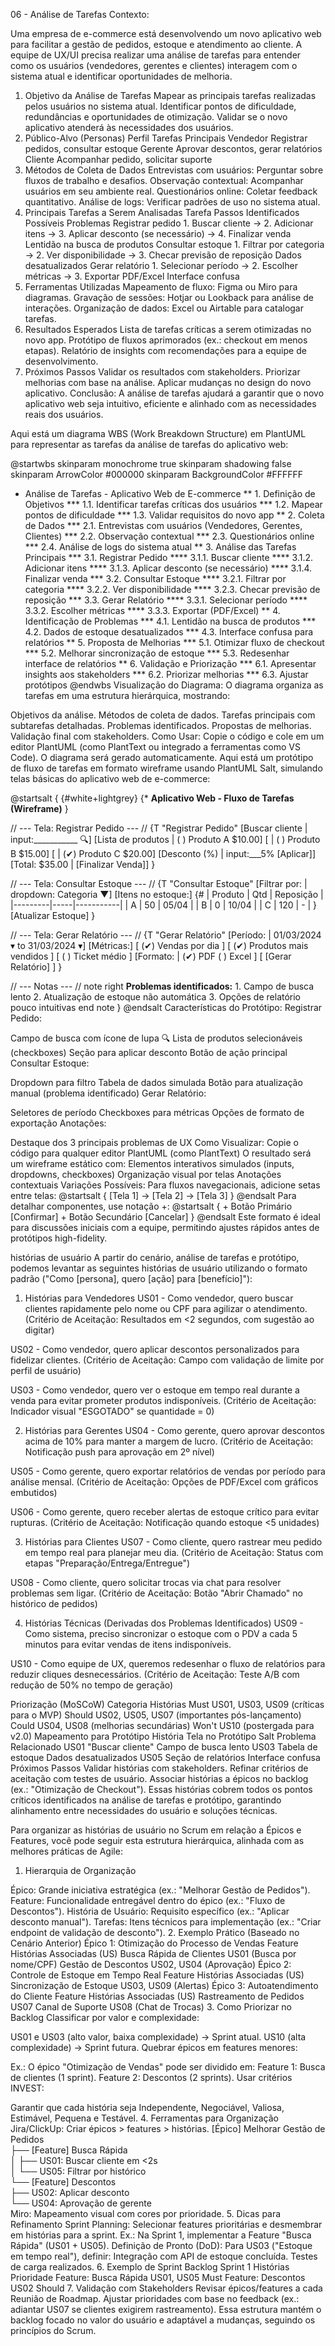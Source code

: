 06 - Análise de Tarefas
Contexto:

Uma empresa de e-commerce está desenvolvendo um novo aplicativo web para facilitar a gestão de pedidos, estoque e atendimento ao cliente. A equipe de UX/UI precisa realizar uma análise de tarefas para entender como os usuários (vendedores, gerentes e clientes) interagem com o sistema atual e identificar oportunidades de melhoria.

1. Objetivo da Análise de Tarefas
Mapear as principais tarefas realizadas pelos usuários no sistema atual.
Identificar pontos de dificuldade, redundâncias e oportunidades de otimização.
Validar se o novo aplicativo atenderá às necessidades dos usuários.
2. Público-Alvo (Personas)
Perfil	Tarefas Principais
Vendedor	Registrar pedidos, consultar estoque
Gerente	Aprovar descontos, gerar relatórios
Cliente	Acompanhar pedido, solicitar suporte
3. Métodos de Coleta de Dados
Entrevistas com usuários: Perguntar sobre fluxos de trabalho e desafios.
Observação contextual: Acompanhar usuários em seu ambiente real.
Questionários online: Coletar feedback quantitativo.
Análise de logs: Verificar padrões de uso no sistema atual.
4. Principais Tarefas a Serem Analisadas
Tarefa	Passos Identificados	Possíveis Problemas
Registrar pedido	1. Buscar cliente → 2. Adicionar itens → 3. Aplicar desconto (se necessário) → 4. Finalizar venda	Lentidão na busca de produtos
Consultar estoque	1. Filtrar por categoria → 2. Ver disponibilidade → 3. Checar previsão de reposição	Dados desatualizados
Gerar relatório	1. Selecionar período → 2. Escolher métricas → 3. Exportar PDF/Excel	Interface confusa
5. Ferramentas Utilizadas
Mapeamento de fluxo: Figma ou Miro para diagramas.
Gravação de sessões: Hotjar ou Lookback para análise de interações.
Organização de dados: Excel ou Airtable para catalogar tarefas.
6. Resultados Esperados
Lista de tarefas críticas a serem otimizadas no novo app.
Protótipo de fluxos aprimorados (ex.: checkout em menos etapas).
Relatório de insights com recomendações para a equipe de desenvolvimento.
7. Próximos Passos
Validar os resultados com stakeholders.
Priorizar melhorias com base na análise.
Aplicar mudanças no design do novo aplicativo.
Conclusão:
A análise de tarefas ajudará a garantir que o novo aplicativo web seja intuitivo, eficiente e alinhado com as necessidades reais dos usuários.

Aqui está um diagrama WBS (Work Breakdown Structure) em PlantUML para representar as tarefas da análise de tarefas do aplicativo web:

@startwbs
skinparam monochrome true
skinparam shadowing false
skinparam ArrowColor #000000
skinparam BackgroundColor #FFFFFF

* Análise de Tarefas - Aplicativo Web de E-commerce
** 1. Definição de Objetivos
*** 1.1. Identificar tarefas críticas dos usuários
*** 1.2. Mapear pontos de dificuldade
*** 1.3. Validar requisitos do novo app
** 2. Coleta de Dados
*** 2.1. Entrevistas com usuários (Vendedores, Gerentes, Clientes)
*** 2.2. Observação contextual
*** 2.3. Questionários online
*** 2.4. Análise de logs do sistema atual
** 3. Análise das Tarefas Principais
*** 3.1. Registrar Pedido
**** 3.1.1. Buscar cliente
**** 3.1.2. Adicionar itens
**** 3.1.3. Aplicar desconto (se necessário)
**** 3.1.4. Finalizar venda
*** 3.2. Consultar Estoque
**** 3.2.1. Filtrar por categoria
**** 3.2.2. Ver disponibilidade
**** 3.2.3. Checar previsão de reposição
*** 3.3. Gerar Relatório
**** 3.3.1. Selecionar período
**** 3.3.2. Escolher métricas
**** 3.3.3. Exportar (PDF/Excel)
** 4. Identificação de Problemas
*** 4.1. Lentidão na busca de produtos
*** 4.2. Dados de estoque desatualizados
*** 4.3. Interface confusa para relatórios
** 5. Proposta de Melhorias
*** 5.1. Otimizar fluxo de checkout
*** 5.2. Melhorar sincronização de estoque
*** 5.3. Redesenhar interface de relatórios
** 6. Validação e Priorização
*** 6.1. Apresentar insights aos stakeholders
*** 6.2. Priorizar melhorias
*** 6.3. Ajustar protótipos
@endwbs
Visualização do Diagrama:
O diagrama organiza as tarefas em uma estrutura hierárquica, mostrando:

Objetivos da análise.
Métodos de coleta de dados.
Tarefas principais com subtarefas detalhadas.
Problemas identificados.
Propostas de melhorias.
Validação final com stakeholders.
Como Usar:
Copie o código e cole em um editor PlantUML (como PlantText ou integrado a ferramentas como VS Code).
O diagrama será gerado automaticamente.
Aqui está um protótipo de fluxo de tarefas em formato wireframe usando PlantUML Salt, simulando telas básicas do aplicativo web de e-commerce:

@startsalt
{
  {#white+lightgrey}
  {* <b>Aplicativo Web - Fluxo de Tarefas (Wireframe)</b> }

  // --- Tela: Registrar Pedido --- //
  {T "Registrar Pedido" 
    [Buscar cliente    | input:___________ 🔍]
    [Lista de produtos | ( ) Produto A  $10.00]
    [                  | ( ) Produto B  $15.00]
    [                  | (✔) Produto C  $20.00]
    [Desconto (%)      | input:___5%     [Aplicar]]
    [Total: $35.00     | [Finalizar Venda]]
  }

  // --- Tela: Consultar Estoque --- //
  {T "Consultar Estoque"
    [Filtrar por: | dropdown: Categoria ▼]
    [Itens no estoque:]
    {#
      | Produto | Qtd | Reposição |
      |---------|-----|-----------|
      | A       | 50  | 05/04     |
      | B       | 0   | 10/04     |
      | C       | 120 | -         |
    }
    [Atualizar Estoque]
  }

  // --- Tela: Gerar Relatório --- //
  {T "Gerar Relatório"
    [Período: | 01/03/2024 ▾ to 31/03/2024 ▾]
    [Métricas:]
    [ (✔) Vendas por dia  ]
    [ (✔) Produtos mais vendidos ]
    [ ( ) Ticket médio    ]
    [Formato: | (✔) PDF   ( ) Excel ]
    [ [Gerar Relatório] ]
  }

  // --- Notas --- //
  note right
    <b>Problemas identificados:</b>
    1. Campo de busca lento
    2. Atualização de estoque não automática
    3. Opções de relatório pouco intuitivas
  end note
}
@endsalt
Características do Protótipo:
Registrar Pedido:

Campo de busca com ícone de lupa 🔍
Lista de produtos selecionáveis (checkboxes)
Seção para aplicar desconto
Botão de ação principal
Consultar Estoque:

Dropdown para filtro
Tabela de dados simulada
Botão para atualização manual (problema identificado)
Gerar Relatório:

Seletores de período
Checkboxes para métricas
Opções de formato de exportação
Anotações:

Destaque dos 3 principais problemas de UX
Como Visualizar:
Copie o código para qualquer editor PlantUML (como PlantText)
O resultado será um wireframe estático com:
Elementos interativos simulados (inputs, dropdowns, checkboxes)
Organização visual por telas
Anotações contextuais
Variações Possíveis:
Para fluxos navegacionais, adicione setas entre telas:
  @startsalt
  {
    [Tela 1] -> [Tela 2] -> [Tela 3]
  }
  @endsalt
Para detalhar componentes, use notação +:
  @startsalt
  {
    + Botão Primário [Confirmar]
    + Botão Secundário [Cancelar]
  }
  @endsalt
Este formato é ideal para discussões iniciais com a equipe, permitindo ajustes rápidos antes de protótipos high-fidelity.

histórias de usuário
A partir do cenário, análise de tarefas e protótipo, podemos levantar as seguintes histórias de usuário utilizando o formato padrão ("Como [persona], quero [ação] para [benefício]"):

1. Histórias para Vendedores
US01 - Como vendedor, quero buscar clientes rapidamente pelo nome ou CPF para agilizar o atendimento.
(Critério de Aceitação: Resultados em <2 segundos, com sugestão ao digitar)

US02 - Como vendedor, quero aplicar descontos personalizados para fidelizar clientes.
(Critério de Aceitação: Campo com validação de limite por perfil de usuário)

US03 - Como vendedor, quero ver o estoque em tempo real durante a venda para evitar prometer produtos indisponíveis.
(Critério de Aceitação: Indicador visual "ESGOTADO" se quantidade = 0)

2. Histórias para Gerentes
US04 - Como gerente, quero aprovar descontos acima de 10% para manter a margem de lucro.
(Critério de Aceitação: Notificação push para aprovação em 2º nível)

US05 - Como gerente, quero exportar relatórios de vendas por período para análise mensal.
(Critério de Aceitação: Opções de PDF/Excel com gráficos embutidos)

US06 - Como gerente, quero receber alertas de estoque crítico para evitar rupturas.
(Critério de Aceitação: Notificação quando estoque <5 unidades)

3. Histórias para Clientes
US07 - Como cliente, quero rastrear meu pedido em tempo real para planejar meu dia.
(Critério de Aceitação: Status com etapas "Preparação/Entrega/Entregue")

US08 - Como cliente, quero solicitar trocas via chat para resolver problemas sem ligar.
(Critério de Aceitação: Botão "Abrir Chamado" no histórico de pedidos)

4. Histórias Técnicas (Derivadas dos Problemas Identificados)
US09 - Como sistema, preciso sincronizar o estoque com o PDV a cada 5 minutos para evitar vendas de itens indisponíveis.

US10 - Como equipe de UX, queremos redesenhar o fluxo de relatórios para reduzir cliques desnecessários.
(Critério de Aceitação: Teste A/B com redução de 50% no tempo de geração)

Priorização (MoSCoW)
Categoria	Histórias
Must	US01, US03, US09 (críticas para o MVP)
Should	US02, US05, US07 (importantes pós-lançamento)
Could	US04, US08 (melhorias secundárias)
Won't	US10 (postergada para v2.0)
Mapeamento para Protótipo
História	Tela no Protótipo Salt	Problema Relacionado
US01	"Buscar cliente"	Campo de busca lento
US03	Tabela de estoque	Dados desatualizados
US05	Seção de relatórios	Interface confusa
Próximos Passos
Validar histórias com stakeholders.
Refinar critérios de aceitação com testes de usuário.
Associar histórias a épicos no backlog (ex.: "Otimização de Checkout").
Essas histórias cobrem todos os pontos críticos identificados na análise de tarefas e protótipo, garantindo alinhamento entre necessidades do usuário e soluções técnicas.

Para organizar as histórias de usuário no Scrum em relação a Épicos e Features, você pode seguir esta estrutura hierárquica, alinhada com as melhores práticas de Agile:

1. Hierarquia de Organização

Épico: Grande iniciativa estratégica (ex.: "Melhorar Gestão de Pedidos").
Feature: Funcionalidade entregável dentro do épico (ex.: "Fluxo de Descontos").
História de Usuário: Requisito específico (ex.: "Aplicar desconto manual").
Tarefas: Itens técnicos para implementação (ex.: "Criar endpoint de validação de desconto").
2. Exemplo Prático (Baseado no Cenário Anterior)
Épico 1: Otimização do Processo de Vendas
Feature	Histórias Associadas (US)
Busca Rápida de Clientes	US01 (Busca por nome/CPF)
Gestão de Descontos	US02, US04 (Aprovação)
Épico 2: Controle de Estoque em Tempo Real
Feature	Histórias Associadas (US)
Sincronização de Estoque	US03, US09 (Alertas)
Épico 3: Autoatendimento do Cliente
Feature	Histórias Associadas (US)
Rastreamento de Pedidos	US07
Canal de Suporte	US08 (Chat de Trocas)
3. Como Priorizar no Backlog
Classificar por valor e complexidade:

US01 e US03 (alto valor, baixa complexidade) → Sprint atual.
US10 (alta complexidade) → Sprint futura.
Quebrar épicos em features menores:

Ex.: O épico "Otimização de Vendas" pode ser dividido em:
Feature 1: Busca de clientes (1 sprint).
Feature 2: Descontos (2 sprints).
Usar critérios INVEST:

Garantir que cada história seja Independente, Negociável, Valiosa, Estimável, Pequena e Testável.
4. Ferramentas para Organização
Jira/ClickUp: Criar épicos > features > histórias.
  [Épico] Melhorar Gestão de Pedidos  
    ├── [Feature] Busca Rápida  
    │    ├── US01: Buscar cliente em <2s  
    │    └── US05: Filtrar por histórico  
    └── [Feature] Descontos  
         ├── US02: Aplicar desconto  
         └── US04: Aprovação de gerente  
Miro: Mapeamento visual com cores por prioridade.
5. Dicas para Refinamento
Sprint Planning:
Selecionar features prioritárias e desmembrar em histórias para a sprint.
Ex.: Na Sprint 1, implementar a Feature "Busca Rápida" (US01 + US05).
Definição de Pronto (DoD):
Para US03 ("Estoque em tempo real"), definir:
Integração com API de estoque concluída.
Testes de carga realizados.
6. Exemplo de Sprint Backlog
Sprint 1	Histórias	Prioridade
Feature: Busca Rápida	US01, US05	Must
Feature: Descontos	US02	Should
7. Validação com Stakeholders
Revisar épicos/features a cada Reunião de Roadmap.
Ajustar prioridades com base no feedback (ex.: adiantar US07 se clientes exigirem rastreamento).
Essa estrutura mantém o backlog focado no valor do usuário e adaptável a mudanças, seguindo os princípios do Scrum.
